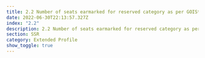 ```yaml
---
title: 2.2 Number of seats earmarked for reserved category as per GOIState Govt
date: 2022-06-30T22:13:57.327Z
index: "2.2"
description: 2.2 Number of seats earmarked for reserved category as per GOIState Govt
section: SSR
category: Extended Profile
show_toggle: true
---
```

